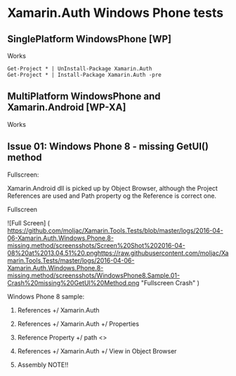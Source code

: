 # Xamarin.Auth Windows Phone tests

## SinglePlatform WindowsPhone [WP]

Works

	Get-Project * | UnInstall-Package Xamarin.Auth 
	Get-Project * | Install-Package Xamarin.Auth -pre
	

## MultiPlatform WindowsPhone and Xamarin.Android [WP-XA]

Works

## Issue 01: Windows Phone 8 - missing GetUI() method


Fullscreen: 

Xamarin.Android dll is picked up by Object Browser, although the Project References are
used and Path property og the Reference is correct one.

Fullscreen  

![Full Screen]
(
https://github.com/moljac/Xamarin.Tools.Tests/blob/master/logs/2016-04-06-Xamarin.Auth.Windows.Phone.8-missing.method/screensshots/Screen%20Shot%202016-04-08%20at%2013.04.51%20.pnghttps://raw.githubusercontent.com/moljac/Xamarin.Tools.Tests/master/logs/2016-04-06-Xamarin.Auth.Windows.Phone.8-missing.method/screensshots/WindowsPhone8.Sample.01-Crash%20missing%20GetUI%20Method.png 
"Fullscreen Crash"
)

Windows Phone 8 sample:

1. 	References +/ Xamarin.Auth

2. 	References +/ Xamarin.Auth +/ Properties

3.	Reference Property +/ path
	<>

4. 	References +/ Xamarin.Auth +/ View in Object Browser

5.	Assembly
	NOTE!!